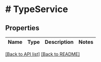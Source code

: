 # # TypeService

## Properties

Name | Type | Description | Notes
------------ | ------------- | ------------- | -------------


[[Back to API list]](../../README.md#endpoints) [[Back to README]](../../README.md)
